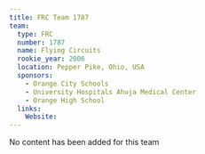 ```yaml
---
title: FRC Team 1787
team:
  type: FRC
  number: 1787
  name: Flying Circuits
  rookie_year: 2006
  location: Pepper Pike, Ohio, USA
  sponsors:
    - Orange City Schools
    - University Hospitals Ahuja Medical Center
    - Orange High School
  links:
    Website: 
---
```

No content has been added for this team
